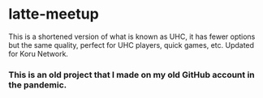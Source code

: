# latte-meetup
This is a shortened version of what is known as UHC, it has fewer options but the same quality, perfect for UHC players, quick games, etc.  Updated for Koru Network.

### This is an old project that I made on my old GitHub account in the pandemic.

